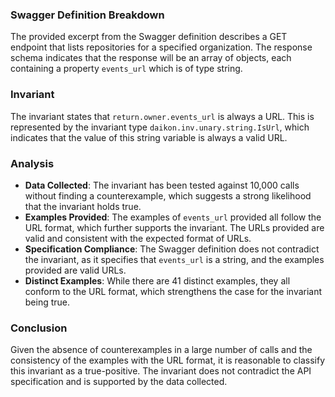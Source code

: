 ### Swagger Definition Breakdown
The provided excerpt from the Swagger definition describes a GET endpoint that lists repositories for a specified organization. The response schema indicates that the response will be an array of objects, each containing a property `events_url` which is of type string.

### Invariant
The invariant states that `return.owner.events_url` is always a URL. This is represented by the invariant type `daikon.inv.unary.string.IsUrl`, which indicates that the value of this string variable is always a valid URL.

### Analysis
- **Data Collected**: The invariant has been tested against 10,000 calls without finding a counterexample, which suggests a strong likelihood that the invariant holds true.
- **Examples Provided**: The examples of `events_url` provided all follow the URL format, which further supports the invariant. The URLs provided are valid and consistent with the expected format of URLs.
- **Specification Compliance**: The Swagger definition does not contradict the invariant, as it specifies that `events_url` is a string, and the examples provided are valid URLs.
- **Distinct Examples**: While there are 41 distinct examples, they all conform to the URL format, which strengthens the case for the invariant being true.

### Conclusion
Given the absence of counterexamples in a large number of calls and the consistency of the examples with the URL format, it is reasonable to classify this invariant as a true-positive. The invariant does not contradict the API specification and is supported by the data collected.
